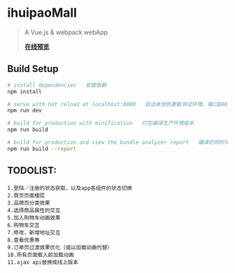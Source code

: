 # ihuipaoMall

> A Vue.js & webpack webApp
> 
> [**在线预览**](http://t.cn/R6kFNhV)

## Build Setup

``` bash
# install dependencies   安装依赖
npm install

# serve with hot reload at localhost:8080   启动本地热更新测试环境，端口8080
npm run dev

# build for production with minification   打包编译生产环境版本
npm run build

# build for production and view the bundle analyzer report   编译的同时浏览打包分析报告
npm run build --report
```

## TODOLIST: 
    1.登陆／注册的状态获取，以及app各组件的状态切换
    2.首页页面楼层
    3.品牌页分类效果
    4.选择商品属性的交互
    5.加入购物车动画效果
    6.购物车交互
    7.修改，新增地址交互
    8.查看优惠券
    9.订单页过渡效果优化（或以加载动画代替）
    10.所有页面载入前加载动画
    11.ajax api替换成线上版本
